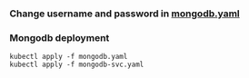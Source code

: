 
### Change username and password in [mongodb.yaml](https://raw.githubusercontent.com/srinivasarao2468/realtime-project/main/mongodb/mongodb.yaml)

### Mongodb deployment
```
kubectl apply -f mongodb.yaml
kubectl apply -f mongodb-svc.yaml
```
